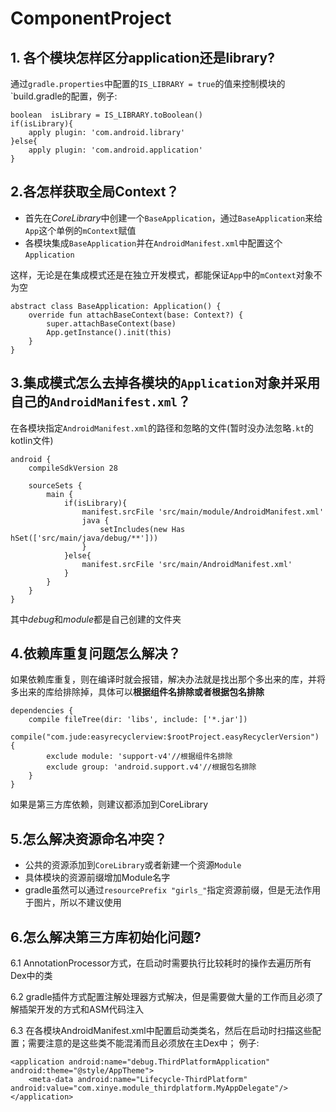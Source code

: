 # ComponentProject

## 1. 各个模块怎样区分application还是library?

通过`gradle.properties`中配置的`IS_LIBRARY = true`的值来控制模块的`build.gradle的配置，例子:

```
boolean  isLibrary = IS_LIBRARY.toBoolean()
if(isLibrary){
    apply plugin: 'com.android.library'
}else{
    apply plugin: 'com.android.application'
}
```

## 2.各怎样获取全局Context？

* 首先在*CoreLibrary*中创建一个`BaseApplication`，通过`BaseApplication`来给`App`这个单例的`mContext`赋值
* 各模块集成`BaseApplication`并在`AndroidManifest.xml`中配置这个`Application`

这样，无论是在集成模式还是在独立开发模式，都能保证`App`中的`mContext`对象不为空

```
abstract class BaseApplication: Application() {
    override fun attachBaseContext(base: Context?) {
        super.attachBaseContext(base)
        App.getInstance().init(this)
    }
}
```

## 3.集成模式怎么去掉各模块的`Application`对象并采用自己的`AndroidManifest.xml`？

在各模块指定`AndroidManifest.xml`的路径和忽略的文件(暂时没办法忽略`.kt`的kotlin文件)

```
android {
    compileSdkVersion 28
    
    sourceSets {
        main {
            if(isLibrary){
                manifest.srcFile 'src/main/module/AndroidManifest.xml'
                java {
                    setIncludes(new Has hSet(['src/main/java/debug/**']))
                }
            }else{
                manifest.srcFile 'src/main/AndroidManifest.xml'
            }
        }
    }
}
```

其中*debug*和*module*都是自己创建的文件夹

## 4.依赖库重复问题怎么解决？

如果依赖库重复，则在编译时就会报错，解决办法就是找出那个多出来的库，并将多出来的库给排除掉，具体可以**根据组件名排除或者根据包名排除**

```
dependencies {
    compile fileTree(dir: 'libs', include: ['*.jar'])
    compile("com.jude:easyrecyclerview:$rootProject.easyRecyclerVersion") {
        exclude module: 'support-v4'//根据组件名排除
        exclude group: 'android.support.v4'//根据包名排除
    }
}
```

如果是第三方库依赖，则建议都添加到CoreLibrary

## 5.怎么解决资源命名冲突？

* 公共的资源添加到`CoreLibrary`或者新建一个资源`Module`
* 具体模块的资源前缀增加Module名字
* gradle虽然可以通过`resourcePrefix "girls_"`指定资源前缀，但是无法作用于图片，所以不建议使用


## 6.怎么解决第三方库初始化问题?

6.1 AnnotationProcessor方式，在启动时需要执行比较耗时的操作去遍历所有Dex中的类

6.2 gradle插件方式配置注解处理器方式解决，但是需要做大量的工作而且必须了解插架开发的方式和ASM代码注入

6.3 在各模块AndroidManifest.xml中配置启动类类名，然后在启动时扫描这些配置；需要注意的是这些类不能混淆而且必须放在主Dex中；
例子:

```
<application android:name="debug.ThirdPlatformApplication" android:theme="@style/AppTheme">
    <meta-data android:name="Lifecycle-ThirdPlatform" android:value="com.xinye.module_thirdplatform.MyAppDelegate"/>
</application>
```



